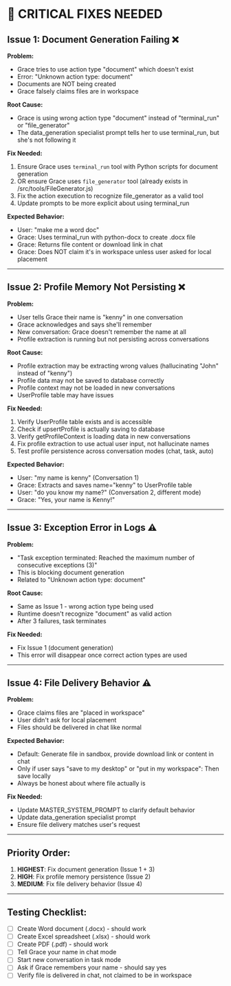 # 🔴 CRITICAL FIXES NEEDED

## Issue 1: Document Generation Failing ❌

**Problem:**
- Grace tries to use action type "document" which doesn't exist
- Error: "Unknown action type: document"
- Documents are NOT being created
- Grace falsely claims files are in workspace

**Root Cause:**
- Grace is using wrong action type "document" instead of "terminal_run" or "file_generator"
- The data_generation specialist prompt tells her to use terminal_run, but she's not following it

**Fix Needed:**
1. Ensure Grace uses `terminal_run` tool with Python scripts for document generation
2. OR ensure Grace uses `file_generator` tool (already exists in /src/tools/FileGenerator.js)
3. Fix the action execution to recognize file_generator as a valid tool
4. Update prompts to be more explicit about using terminal_run

**Expected Behavior:**
- User: "make me a word doc"
- Grace: Uses terminal_run with python-docx to create .docx file
- Grace: Returns file content or download link in chat
- Grace: Does NOT claim it's in workspace unless user asked for local placement

---

## Issue 2: Profile Memory Not Persisting ❌

**Problem:**
- User tells Grace their name is "kenny" in one conversation
- Grace acknowledges and says she'll remember
- New conversation: Grace doesn't remember the name at all
- Profile extraction is running but not persisting across conversations

**Root Cause:**
- Profile extraction may be extracting wrong values (hallucinating "John" instead of "kenny")
- Profile data may not be saved to database correctly
- Profile context may not be loaded in new conversations
- UserProfile table may have issues

**Fix Needed:**
1. Verify UserProfile table exists and is accessible
2. Check if upsertProfile is actually saving to database
3. Verify getProfileContext is loading data in new conversations
4. Fix profile extraction to use actual user input, not hallucinate names
5. Test profile persistence across conversation modes (chat, task, auto)

**Expected Behavior:**
- User: "my name is kenny" (Conversation 1)
- Grace: Extracts and saves name="kenny" to UserProfile table
- User: "do you know my name?" (Conversation 2, different mode)
- Grace: "Yes, your name is Kenny!"

---

## Issue 3: Exception Error in Logs ⚠️

**Problem:**
- "Task exception terminated: Reached the maximum number of consecutive exceptions (3)"
- This is blocking document generation
- Related to "Unknown action type: document"

**Root Cause:**
- Same as Issue 1 - wrong action type being used
- Runtime doesn't recognize "document" as valid action
- After 3 failures, task terminates

**Fix Needed:**
- Fix Issue 1 (document generation)
- This error will disappear once correct action types are used

---

## Issue 4: File Delivery Behavior ⚠️

**Problem:**
- Grace claims files are "placed in workspace"
- User didn't ask for local placement
- Files should be delivered in chat like normal

**Expected Behavior:**
- Default: Generate file in sandbox, provide download link or content in chat
- Only if user says "save to my desktop" or "put in my workspace": Then save locally
- Always be honest about where file actually is

**Fix Needed:**
- Update MASTER_SYSTEM_PROMPT to clarify default behavior
- Update data_generation specialist prompt
- Ensure file delivery matches user's request

---

## Priority Order:
1. **HIGHEST**: Fix document generation (Issue 1 + 3)
2. **HIGH**: Fix profile memory persistence (Issue 2)
3. **MEDIUM**: Fix file delivery behavior (Issue 4)

---

## Testing Checklist:
- [ ] Create Word document (.docx) - should work
- [ ] Create Excel spreadsheet (.xlsx) - should work
- [ ] Create PDF (.pdf) - should work
- [ ] Tell Grace your name in chat mode
- [ ] Start new conversation in task mode
- [ ] Ask if Grace remembers your name - should say yes
- [ ] Verify file is delivered in chat, not claimed to be in workspace

